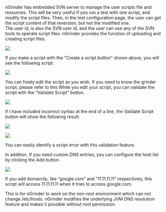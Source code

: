 nGrinder has embedded SVN server to manage the user scripts file and resources. This will be very useful if you run a test with one script, and modify the script files. Then, in the test configuration page, the user can get the script content of that reversion, but not the modified one.   
The user id, is also the SVN user id, and the user can use any of the SVN tools to operate script files. nGrinder provides the function of uploading and creating script files.
 
![](http://www.cubrid.org/files/attach/images/379199/042/445/image_thumb.png)
 
If you make a script with the "Create a script button" shown above, you will see the following script.

![](http://www.cubrid.org/files/attach/images/379199/042/445/image_thumb_2.png)

You can freely edit the script as you wish. If you need to know the grinder script, please refer to this
While you edit your script, you can validate the script with the “Validate Script” button.

![](http://www.cubrid.org/files/attach/images/379199/042/445/image_thumb_3.png)

If I have included incorrect syntax at the end of a line, the Validate Script button will show the following result.

![](http://www.cubrid.org/files/attach/images/379199/042/445/image_thumb_4.png)

![](http://www.cubrid.org/files/attach/images/379199/042/445/image_thumb_7.png)

You can easily identify a script error with this validation feature.

In addition, If you need custom DNS entries, you can configure the host list by clicking the Add button.

![](http://www.cubrid.org/files/attach/images/379199/042/445/image_thumb_6.png)

If you add domain/ip, like “google.com” and “11.11.11.11” respectively, this script will access 11.11.11.11 when it tries to access google.com.

This is for nGrinder to work on the non-root environment which can not change /etc/hosts. nGrinder modifies the underlying JVM DNS resolution feature and makes it possible without root permission.